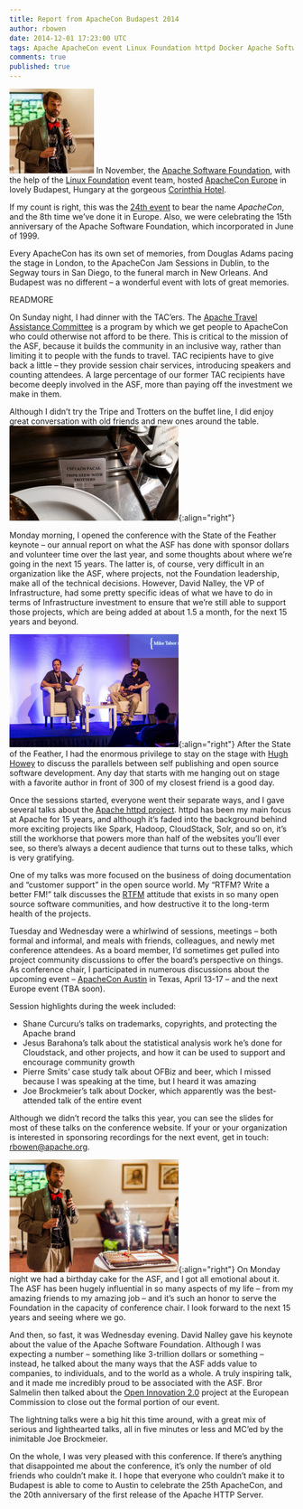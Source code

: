 ```yaml
---
title: Report from ApacheCon Budapest 2014
author: rbowen
date: 2014-12-01 17:23:00 UTC
tags: Apache ApacheCon event Linux Foundation httpd Docker Apache Software Foundation
comments: true
published: true
---
```


![](/images/blog/cake_button.jpg) In November, the [Apache Software Foundation](http://www.apache.org/), with the help of the [Linux Foundation](http://events.linuxfoundation.org) event team, hosted [ApacheCon Europe](http://events.linuxfoundation.org/events/apachecon-europe) in lovely Budapest, Hungary at the gorgeous [Corinthia Hotel](http://www.corinthia.com/hotels/budapest/).

If my count is right, this was the [24th event](http://wiki.apache.org/apachecon/ApacheConHistory) to bear the name *ApacheCon*, and the 8th time we’ve done it in Europe. Also, we were celebrating the 15th anniversary of the Apache Software Foundation, which incorporated in June of 1999.

Every ApacheCon has its own set of memories, from Douglas Adams pacing the stage in London, to the ApacheCon Jam Sessions in Dublin, to the Segway tours in San Diego, to the funeral march in New Orleans. And Budapest was no different – a wonderful event with lots of great memories.

READMORE

On Sunday night, I had dinner with the TAC’ers. The [Apache Travel Assistance Committee](http://www.apache.org/travel/) is a program by which we get people to ApacheCon who could otherwise not afford to be there. This is critical to the mission of the ASF, because it builds the community in an inclusive way, rather than limiting it to people with the funds to travel. TAC recipients have to give back a little – they provide session chair services, introducing speakers and counting attendees. A large percentage of our former TAC recipients have become deeply involved in the ASF, more than paying off the investment we make in them.

Although I didn’t try the Tripe and Trotters on the buffet line, I did enjoy great conversation with old friends and new ones around the table. ![](/images/blog/tripe.jpg){:align="right"}

Monday morning, I opened the conference with the State of the Feather keynote – our annual report on what the ASF has done with sponsor dollars and volunteer time over the last year, and some thoughts about where we’re going in the next 15 years. The latter is, of course, very difficult in an organization like the ASF, where projects, not the Foundation leadership, make all of the technical decisions. However, David Nalley, the VP of Infrastructure, had some pretty specific ideas of what we have to do in terms of Infrastructure investment to ensure that we’re still able to support those projects, which are being added at about 1.5 a month, for the next 15 years and beyond.

![](/images/blog/hugh.jpg){:align="right"} After the State of the Feather, I had the enormous privilege to stay on the stage with [Hugh Howey](http://www.hughhowey.com/) to discuss the parallels between self publishing and open source software development. Any day that starts with me hanging out on stage with a favorite author in front of 300 of my closest friend is a good day.

Once the sessions started, everyone went their separate ways, and I gave several talks about the [Apache httpd project](http://httpd.apache.org/). httpd has been my main focus at Apache for 15 years, and although it’s faded into the background behind more exciting projects like Spark, Hadoop, CloudStack, Solr, and so on, it’s still the workhorse that powers more than half of the websites you’ll ever see, so there’s always a decent audience that turns out to these talks, which is very gratifying.

One of my talks was more focused on the business of doing documentation and “customer support” in the open source world. My “RTFM? Write a better FM!” talk discusses the [RTFM](http://en.wikipedia.org/wiki/RTFM) attitude that exists in so many open source software communities, and how destructive it to the long-term health of the projects. 

Tuesday and Wednesday were a whirlwind of sessions, meetings – both formal and informal, and meals with friends, colleagues, and newly met conference attendees. As a board member, I’d sometimes get pulled into project community discussions to offer the board’s perspective on things. As conference chair, I participated in numerous discussions about the upcoming event – [ApacheCon Austin](http://events.linuxfoundation.org/events/apachecon-north-america) in Texas, April 13-17 – and the next Europe event (TBA soon).

Session highlights during the week included:

* Shane Curcuru’s talks on trademarks, copyrights, and protecting the Apache brand
* Jesus Barahona’s talk about the statistical analysis work he’s done for Cloudstack, and other projects, and how it can be used to support and encourage community growth
* Pierre Smits’ case study talk about OFBiz and beer, which I missed because I was speaking at the time, but I heard it was amazing
* Joe Brockmeier’s talk about Docker, which apparently was the best-attended talk of the entire event

Although we didn’t record the talks this year, you can see the slides for most of these talks on the conference website. If your or your organization is interested in sponsoring recordings for the next event, get in touch: rbowen@apache.org.

![](/images/blog/cake.jpg){:align="right"} On Monday night we had a birthday cake for the ASF, and I got all emotional about it. The ASF has been hugely influential in so many aspects of my life – from my amazing friends to my amazing job – and it’s such an honor to serve the Foundation in the capacity of conference chair. I look forward to the next 15 years and seeing where we go.

And then, so fast, it was Wednesday evening. David Nalley gave his keynote about the value of the Apache Software Foundation. Although I was expecting a number – something like 3-trillion dollars or something – instead, he talked about the many ways that the ASF adds value to companies, to individuals, and to the world as a whole. A truly inspiring talk, and it made me incredibly proud to be associated with the ASF. Bror Salmelin then talked about the [Open Innovation 2.0](http://ec.europa.eu/digital-agenda/en/open-innovation-20) project at the European Commission to close out the formal portion of our event.

The lightning talks were a big hit this time around, with a great mix of serious and lighthearted talks, all in five minutes or less and MC’ed by the inimitable Joe Brockmeier.

On the whole, I was very pleased with this conference. If there’s anything that disappointed me about the conference, it’s only the number of old friends who couldn’t make it. I hope that everyone who couldn’t make it to Budapest is able to come to Austin to celebrate the 25th ApacheCon, and the 20th anniversary of the first release of the Apache HTTP Server.